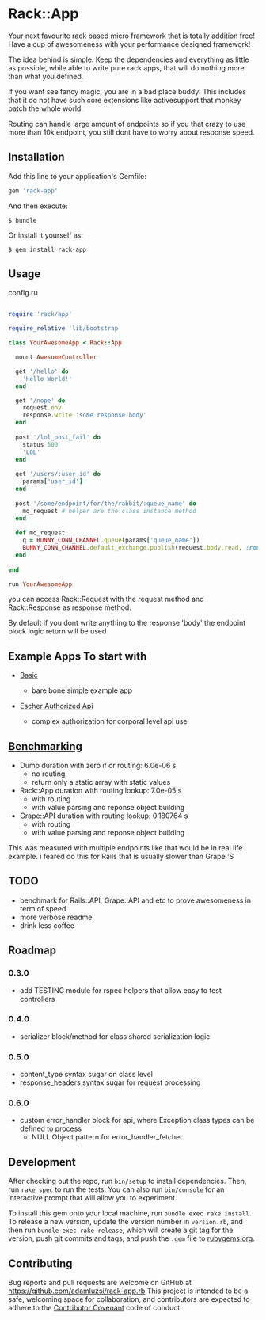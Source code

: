# Rack::App

Your next favourite rack based micro framework that is totally addition free! 
Have a cup of awesomeness with  your performance designed framework!

The idea behind is simple. 
Keep the dependencies and everything as little as possible,
while able to write pure rack apps,
that will do nothing more than what you defined.

If you want see fancy magic, you are in a bad place buddy!
This includes that it do not have such core extensions like activesupport that monkey patch the whole world.

Routing can handle large amount of endpoints so if you that crazy to use more than 10k endpoint,
you still dont have to worry about response speed.

## Installation

Add this line to your application's Gemfile:

```ruby
gem 'rack-app'
```

And then execute:

    $ bundle

Or install it yourself as:

    $ gem install rack-app

## Usage

config.ru
```ruby

require 'rack/app'

require_relative 'lib/bootstrap'

class YourAwesomeApp < Rack::App

  mount AwesomeController

  get '/hello' do
    'Hello World!'
  end

  get '/nope' do
    request.env
    response.write 'some response body'
  end
  
  post '/lol_post_fail' do 
    status 500 
    'LOL'
  end
  
  get '/users/:user_id' do 
    params['user_id']
  end 
  
  post '/some/endpoint/for/the/rabbit/:queue_name' do 
    mq_request # helper are the class instance method 
  end 
  
  def mq_request
    q = BUNNY_CONN_CHANNEL.queue(params['queue_name'])
    BUNNY_CONN_CHANNEL.default_exchange.publish(request.body.read, :routing_key => q.name)
  end 
  
end

run YourAwesomeApp
```

you can access Rack::Request with the request method and 
Rack::Response as response method. 

By default if you dont write anything to the response 'body' the endpoint block logic return will be used

## Example Apps To start with

* [Basic](https://github.com/adamluzsi/rack-app.rb-examples/tree/master/basic)
  * bare bone simple example app 
  
* [Escher Authorized Api](https://github.com/adamluzsi/rack-app.rb-examples/tree/master/escher_authorized)
  * complex authorization for corporal level api use

## [Benchmarking](https://github.com/adamluzsi/rack-app.rb-benchmark)

* Dump duration with zero if or routing: 6.0e-06 s
  * no routing
  * return only a static array with static values
* Rack::App duration with routing lookup: 7.0e-05 s
  * with routing 
  * with value parsing and reponse object building
* Grape::API duration with routing lookup: 0.180764 s
  * with routing 
  * with value parsing and reponse object building
  
This was measured with multiple endpoints like that would be in real life example.
i feared do this for Rails that is usually slower than Grape :S

## TODO

* benchmark for Rails::API, Grape::API and etc to prove awesomeness in term of speed
* more verbose readme
* drink less coffee

## Roadmap 

### 0.3.0

* add TESTING module for rspec helpers that allow easy to test controllers

### 0.4.0

* serializer block/method for class shared serialization logic

### 0.5.0

* content_type syntax sugar on class level 
* response_headers syntax sugar for request processing 

### 0.6.0

* custom error_handler block for api, where Exception class types can be defined to process
  * NULL Object pattern for error_handler_fetcher

## Development

After checking out the repo, run `bin/setup` to install dependencies. Then, run `rake spec` to run the tests. You can also run `bin/console` for an interactive prompt that will allow you to experiment.

To install this gem onto your local machine, run `bundle exec rake install`. To release a new version, update the version number in `version.rb`, and then run `bundle exec rake release`, which will create a git tag for the version, push git commits and tags, and push the `.gem` file to [rubygems.org](https://rubygems.org).

## Contributing

Bug reports and pull requests are welcome on GitHub at https://github.com/adamluzsi/rack-app.rb This project is intended to be a safe, welcoming space for collaboration, and contributors are expected to adhere to the [Contributor Covenant](contributor-covenant.org) code of conduct.


